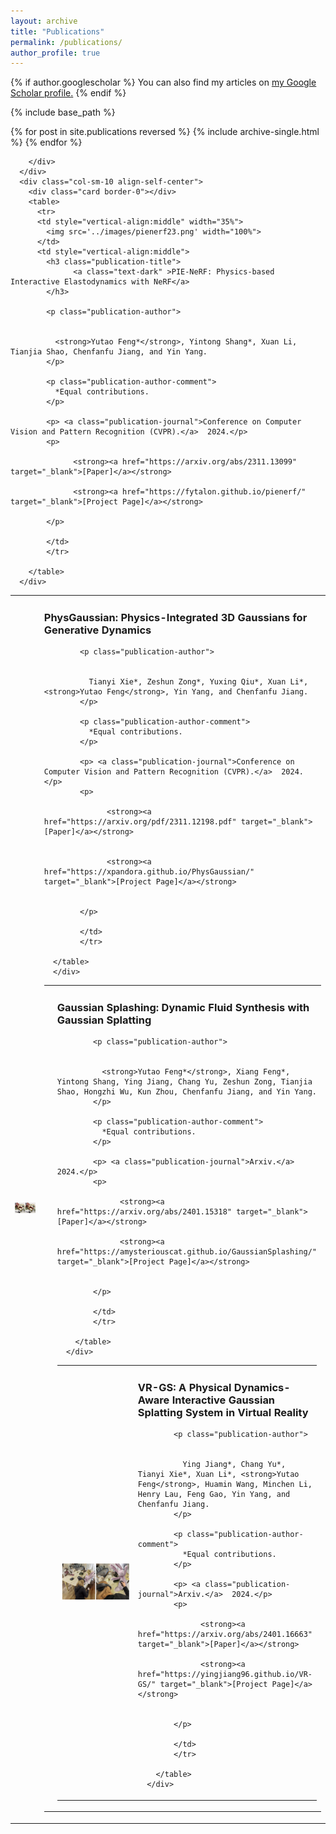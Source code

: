 ```yaml
---
layout: archive
title: "Publications"
permalink: /publications/
author_profile: true
---
```


{% if author.googlescholar %}
  You can also find my articles on <u><a href="{{author.googlescholar}}">my Google Scholar profile</a>.</u>
{% endif %}

{% include base_path %}

{% for post in site.publications reversed %}
  {% include archive-single.html %}
{% endfor %}

<div class="row">
      <div class="col-sm-2 align-self-center">
        <div class="card border-0">
          
        </div>
      </div>
      <div class="col-sm-10 align-self-center">
        <div class="card border-0"></div>
        <table>
          <tr>
          <td style="vertical-align:middle" width="35%">
            <img src='../images/pienerf23.png' width="100%">
          </td>
          <td style="vertical-align:middle">
            <h3 class="publication-title">
                  <a class="text-dark" >PIE-NeRF: Physics-based Interactive Elastodynamics with NeRF</a>
            </h3> 
            
            <p class="publication-author">
              
              
              <strong>Yutao Feng*</strong>, Yintong Shang*, Xuan Li, Tianjia Shao, Chenfanfu Jiang, and Yin Yang.
            </p>

            <p class="publication-author-comment">
              *Equal contributions.
            </p>
             
            <p> <a class="publication-journal">Conference on Computer Vision and Pattern Recognition (CVPR).</a>  2024.</p>
            <p>
                  
                  <strong><a href="https://arxiv.org/abs/2311.13099" target="_blank">[Paper]</a></strong>
                                    
                  <strong><a href="https://fytalon.github.io/pienerf/" target="_blank">[Project Page]</a></strong>
                  
            </p>
            
            </td>
            </tr>
            
        </table>
      </div>
</div>

<div class="row">
      <div class="col-sm-2 align-self-center">
        <div class="card border-0">
        </div>
      </div>
      <div class="col-sm-10 align-self-center">
        <div class="card border-0"></div>
        <table>
          <tr>
          <td style="vertical-align:middle" width="35%">
            <img src='../images/physguassian23.png' width="100%">
          </td>
          <td style="vertical-align:middle">
            <h3 class="publication-title">
                  <a class="text-dark" >PhysGaussian: Physics-Integrated 3D Gaussians for Generative Dynamics</a>
              </h3> 
            
            <p class="publication-author">
              
              
              Tianyi Xie*, Zeshun Zong*, Yuxing Qiu*, Xuan Li*, <strong>Yutao Feng</strong>, Yin Yang, and Chenfanfu Jiang.
            </p>
             
            <p class="publication-author-comment">
              *Equal contributions.
            </p>
            
            <p> <a class="publication-journal">Conference on Computer Vision and Pattern Recognition (CVPR).</a>  2024.</p>
            <p>
                  
                  <strong><a href="https://arxiv.org/pdf/2311.12198.pdf" target="_blank">[Paper]</a></strong>


                  <strong><a href="https://xpandora.github.io/PhysGaussian/" target="_blank">[Project Page]</a></strong>
                  
                  
            </p>
            
            </td>
            </tr>
            
      </table>
      </div>
</div>

<div class="row">
      <div class="col-sm-2 align-self-center">
        <div class="card border-0">
        </div>
      </div>
      <div class="col-sm-10 align-self-center">
        <div class="card border-0"></div>
        <table>
          <tr>
          <td style="vertical-align:middle" width="35%">
            <img src='../images/gsfluid24.png' width="100%">
          </td>
          <td style="vertical-align:middle">
            <h3 class="publication-title">
                  <a class="text-dark" >Gaussian Splashing: Dynamic Fluid Synthesis with Gaussian Splatting</a>
              </h3> 
            
            <p class="publication-author">
              
              
              <strong>Yutao Feng*</strong>, Xiang Feng*, Yintong Shang, Ying Jiang, Chang Yu, Zeshun Zong, Tianjia Shao, Hongzhi Wu, Kun Zhou, Chenfanfu Jiang, and Yin Yang.
            </p>
             
            <p class="publication-author-comment">
              *Equal contributions.
            </p>
            
            <p> <a class="publication-journal">Arxiv.</a>  2024.</p>
            <p>
                  
                  <strong><a href="https://arxiv.org/abs/2401.15318" target="_blank">[Paper]</a></strong>      
                  
                  <strong><a href="https://amysteriouscat.github.io/GaussianSplashing/" target="_blank">[Project Page]</a></strong>
                  
                  
            </p>
            
            </td>
            </tr>
          
        </table>
      </div>
</div>

<div class="row">
      <div class="col-sm-2 align-self-center">
        <div class="card border-0">
        </div>
      </div>
      <div class="col-sm-10 align-self-center">
        <div class="card border-0"></div>
        <table>
          <tr>
          <td style="vertical-align:middle" width="35%">
            <img src='../images/gsvr24.png' width="100%">
          </td>
          <td style="vertical-align:middle">
            <h3 class="publication-title">
                  <a class="text-dark" >VR-GS: A Physical Dynamics-Aware Interactive Gaussian Splatting System in Virtual Reality</a>
              </h3> 
            
            <p class="publication-author">
              
              
              Ying Jiang*, Chang Yu*, Tianyi Xie*, Xuan Li*, <strong>Yutao Feng</strong>, Huamin Wang, Minchen Li, Henry Lau, Feng Gao, Yin Yang, and Chenfanfu Jiang.
            </p>
             
            <p class="publication-author-comment">
              *Equal contributions.
            </p>
            
            <p> <a class="publication-journal">Arxiv.</a>  2024.</p>
            <p>
                  
                  <strong><a href="https://arxiv.org/abs/2401.16663" target="_blank">[Paper]</a></strong>      
                  
                  <strong><a href="https://yingjiang96.github.io/VR-GS/" target="_blank">[Project Page]</a></strong>
                  
                  
            </p>
            
            </td>
            </tr>
          
        </table>
      </div>
</div>
